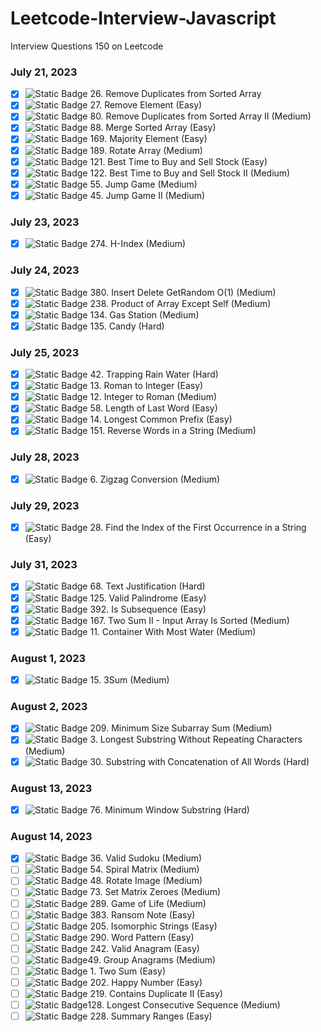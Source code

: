 # Leetcode-Interview-Javascript
Interview Questions 150 on Leetcode
### July 21, 2023
- [X] ![Static Badge](https://img.shields.io/badge/Easy-:badgeContent?color=green) 26. Remove Duplicates from Sorted Array 
- [X] ![Static Badge](https://img.shields.io/badge/Easy-:badgeContent?color=green) 27. Remove Element (Easy)
- [X] ![Static Badge](https://img.shields.io/badge/Medium-:badgeContent?color=gold) 80. Remove Duplicates from Sorted Array II (Medium)
- [X] ![Static Badge](https://img.shields.io/badge/Easy-:badgeContent?color=green) 88. Merge Sorted Array (Easy)
- [X] ![Static Badge](https://img.shields.io/badge/Easy-:badgeContent?color=green) 169. Majority Element (Easy)
- [X] ![Static Badge](https://img.shields.io/badge/Medium-:badgeContent?color=gold) 189. Rotate Array (Medium)
- [X] ![Static Badge](https://img.shields.io/badge/Easy-:badgeContent?color=green) 121. Best Time to Buy and Sell Stock (Easy)
- [X] ![Static Badge](https://img.shields.io/badge/Medium-:badgeContent?color=gold) 122. Best Time to Buy and Sell Stock II (Medium)
- [X] ![Static Badge](https://img.shields.io/badge/Medium-:badgeContent?color=gold) 55. Jump Game (Medium)
- [X] ![Static Badge](https://img.shields.io/badge/Medium-:badgeContent?color=gold) 45. Jump Game II (Medium)
### July 23, 2023
- [X] ![Static Badge](https://img.shields.io/badge/Medium-:badgeContent?color=gold) 274. H-Index (Medium)
### July 24, 2023
- [X] ![Static Badge](https://img.shields.io/badge/Medium-:badgeContent?color=gold) 380. Insert Delete GetRandom O(1) (Medium)
- [X] ![Static Badge](https://img.shields.io/badge/Medium-:badgeContent?color=gold) 238. Product of Array Except Self (Medium)
- [X] ![Static Badge](https://img.shields.io/badge/Medium-:badgeContent?color=gold) 134. Gas Station (Medium)
- [X] ![Static Badge](https://img.shields.io/badge/Hard-:badgeContent?color=red) 135. Candy (Hard)
### July 25, 2023
- [X] ![Static Badge](https://img.shields.io/badge/Hard-:badgeContent?color=red) 42. Trapping Rain Water (Hard)
- [X] ![Static Badge](https://img.shields.io/badge/Easy-:badgeContent?color=green) 13. Roman to Integer (Easy)
- [X] ![Static Badge](https://img.shields.io/badge/Medium-:badgeContent?color=gold) 12. Integer to Roman (Medium)
- [X] ![Static Badge](https://img.shields.io/badge/Easy-:badgeContent?color=green) 58. Length of Last Word (Easy)
- [X] ![Static Badge](https://img.shields.io/badge/Easy-:badgeContent?color=green) 14. Longest Common Prefix (Easy)
- [X] ![Static Badge](https://img.shields.io/badge/Medium-:badgeContent?color=gold) 151. Reverse Words in a String (Medium)
### July 28, 2023
- [X] ![Static Badge](https://img.shields.io/badge/Medium-:badgeContent?color=gold) 6. Zigzag Conversion (Medium)
### July 29, 2023
- [X] ![Static Badge](https://img.shields.io/badge/Easy-:badgeContent?color=green) 28. Find the Index of the First Occurrence in a String (Easy)
### July 31, 2023
- [X] ![Static Badge](https://img.shields.io/badge/Hard-:badgeContent?color=red) 68. Text Justification (Hard)
- [X] ![Static Badge](https://img.shields.io/badge/Easy-:badgeContent?color=green) 125. Valid Palindrome (Easy)
- [X] ![Static Badge](https://img.shields.io/badge/Easy-:badgeContent?color=green) 392. Is Subsequence (Easy)
- [X] ![Static Badge](https://img.shields.io/badge/Medium-:badgeContent?color=gold) 167. Two Sum II - Input Array Is Sorted (Medium)
- [X] ![Static Badge](https://img.shields.io/badge/Medium-:badgeContent?color=gold) 11. Container With Most Water (Medium)
### August 1, 2023
- [X] ![Static Badge](https://img.shields.io/badge/Medium-:badgeContent?color=gold) 15. 3Sum (Medium)
### August 2, 2023
- [X] ![Static Badge](https://img.shields.io/badge/Medium-:badgeContent?color=gold) 209. Minimum Size Subarray Sum (Medium)
- [X] ![Static Badge](https://img.shields.io/badge/Medium-:badgeContent?color=gold) 3. Longest Substring Without Repeating Characters (Medium)
- [X] ![Static Badge](https://img.shields.io/badge/Hard-:badgeContent?color=red) 30. Substring with Concatenation of All Words (Hard)
### August 13, 2023
- [X] ![Static Badge](https://img.shields.io/badge/Hard-:badgeContent?color=red) 76. Minimum Window Substring (Hard)
### August 14, 2023
- [X] ![Static Badge](https://img.shields.io/badge/Medium-:badgeContent?color=gold) 36. Valid Sudoku (Medium)
- [ ] ![Static Badge](https://img.shields.io/badge/Medium-:badgeContent?color=gold) 54. Spiral Matrix (Medium)
- [ ] ![Static Badge](https://img.shields.io/badge/Medium-:badgeContent?color=gold) 48. Rotate Image (Medium)
- [ ] ![Static Badge](https://img.shields.io/badge/Medium-:badgeContent?color=gold) 73. Set Matrix Zeroes (Medium)
- [ ] ![Static Badge](https://img.shields.io/badge/Medium-:badgeContent?color=gold) 289. Game of Life (Medium)
- [ ] ![Static Badge](https://img.shields.io/badge/Easy-:badgeContent?color=green) 383. Ransom Note (Easy)
- [ ] ![Static Badge](https://img.shields.io/badge/Easy-:badgeContent?color=green) 205. Isomorphic Strings (Easy)
- [ ] ![Static Badge](https://img.shields.io/badge/Easy-:badgeContent?color=green) 290. Word Pattern (Easy)
- [ ] ![Static Badge](https://img.shields.io/badge/Easy-:badgeContent?color=green) 242. Valid Anagram (Easy)
- [ ] ![Static Badge](https://img.shields.io/badge/Medium-:badgeContent?color=gold)49. Group Anagrams (Medium)
- [ ] ![Static Badge](https://img.shields.io/badge/Easy-:badgeContent?color=green) 1. Two Sum (Easy)
- [ ] ![Static Badge](https://img.shields.io/badge/Easy-:badgeContent?color=green) 202. Happy Number (Easy)
- [ ] ![Static Badge](https://img.shields.io/badge/Easy-:badgeContent?color=green) 219. Contains Duplicate II (Easy)
- [ ] ![Static Badge](https://img.shields.io/badge/Medium-:badgeContent?color=gold)128. Longest Consecutive Sequence (Medium)
- [ ] ![Static Badge](https://img.shields.io/badge/Easy-:badgeContent?color=green) 228. Summary Ranges (Easy)
